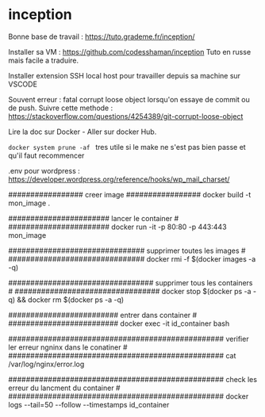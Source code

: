 # inception

Bonne base de travail : 
https://tuto.grademe.fr/inception/

Installer sa VM : https://github.com/codesshaman/inception
Tuto en russe mais facile a traduire. 

Installer extension SSH local host pour travailler depuis sa machine sur VSCODE 

Souvent erreur : 
fatal corrupt loose object lorsqu'on essaye de commit ou de push.
Suivre cette methode : https://stackoverflow.com/questions/4254389/git-corrupt-loose-object

Lire la doc  sur Docker - Aller sur docker Hub. 

```docker system prune -af ``` tres utile si le make ne s'est pas bien passe et qu'il faut recommencer

.env pour wordpress : https://developer.wordpress.org/reference/hooks/wp_mail_charset/

#################
creer image
#################
docker build -t mon_image .

#######################
lancer le container #
#######################
docker run -it -p 80:80 -p 443:443 mon_image

###############################
supprimer toutes les images #
###############################
docker rmi -f $(docker images -a -q)

#################################
supprimer tous les containers #
#################################
docker stop $(docker ps -a -q) && docker rm $(docker ps -a -q)

#########################
entrer dans container #
#########################
docker exec -it id_container bash

#################################################
verifier ler erreur ngninx dans le conatiner #
#################################################
cat /var/log/nginx/error.log

#################################################
check les erreur du lancment du container     #
################################################# 
docker logs --tail=50 --follow --timestamps id_container

